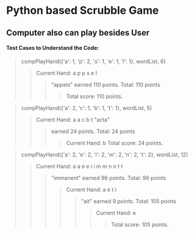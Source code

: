 # Python based Scrubble Game
## Computer also can play besides User

#### Test Cases to Understand the Code: 

> compPlayHand({'a': 1, 'p': 2, 's': 1, 'e': 1, 'l': 1}, wordList, 6)
>> Current Hand: a p p s e l
>>> "appels" earned 110 points. Total: 110 points
>>>> Total score: 110 points.

> compPlayHand({'a': 2, 'c': 1, 'b': 1, 't': 1}, wordList, 5)
>> Current Hand: a a c b t "acta" 
>>> earned 24 points. Total: 24 points 
>>>> Current Hand: b Total score: 24 points. 

> compPlayHand({'a': 2, 'e': 2, 'i': 2, 'm': 2, 'n': 2, 't': 2}, wordList, 12)
>> Current Hand: a a e e i i m m n n t t
>>> "immanent" earned 96 points. Total: 96 points
>>>> Current Hand: a e t i
>>>>> "ait" earned 9 points. Total: 105 points
>>>>>> Current Hand: e
>>>>>>> Total score: 105 points.
